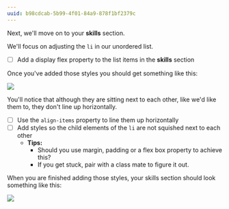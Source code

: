```yaml
---
uuid: b98cdcab-5b99-4f01-84a9-878f1bf2379c
---
```


Next, we'll move on to your **skills** section.

We'll focus on adjusting the `li` in our unordered list.

- [ ] Add a display flex property to the list items in the **skills** section

Once you've added those styles you should get something like this:

![](https://cl.ly/2T3l2g303Y0v/Image%202017-09-26%20at%208.56.22%20PM.png)

You'll notice that although they are sitting next to each other, like we'd like them
to, they don't line up horizontally.

- [ ] Use the `align-items` property to line them up horizontally
- [ ] Add styles so the child elements of the `li` are not squished next to each other
  - **Tips:**
    - Should you use margin, padding or a flex box property to achieve this?
    - If you get stuck, pair with a class mate to figure it out.


When you are finished adding those styles, your skills section should look something like this:

![](https://cl.ly/1J3U1g1G2N05/Image%202017-09-26%20at%209.04.44%20PM.png)
